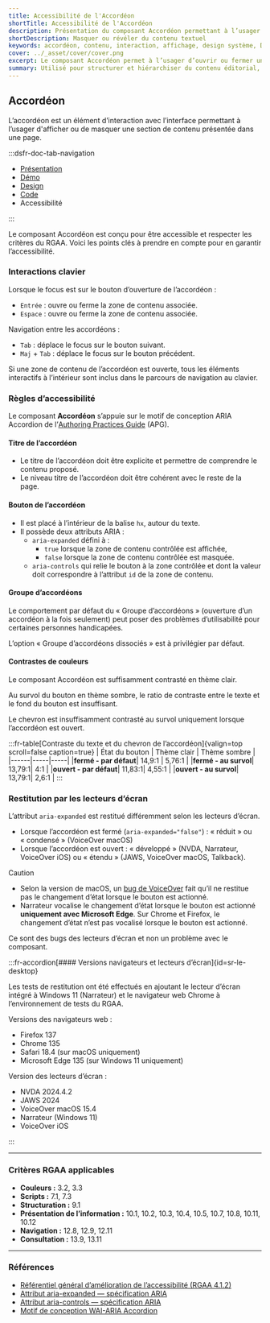 ```yaml
---
title: Accessibilité de l'Accordéon
shortTitle: Accessibilité de l'Accordéon
description: Présentation du composant Accordéon permettant à l’usager d’afficher ou de masquer une section de contenu pour alléger une page dense.
shortDescription: Masquer ou révéler du contenu textuel
keywords: accordéon, contenu, interaction, affichage, design système, DSFR, accessibilité, composant
cover: ../_asset/cover/cover.png
excerpt: Le composant Accordéon permet à l’usager d’ouvrir ou fermer une section de contenu dans une page, pour en faciliter la lecture et alléger la structure globale.
summary: Utilisé pour structurer et hiérarchiser du contenu éditorial, l’accordéon masque par défaut les informations secondaires pour ne révéler que ce que l’usager souhaite consulter. Il est particulièrement utile dans les longues pages de contenu. Il permet des interactions simples, peut être utilisé seul ou en groupe, et respecte des règles strictes de lisibilité et d’accessibilité.
---
```


## Accordéon

L’accordéon est un élément d’interaction avec l’interface permettant à l’usager d'afficher ou de masquer une section de contenu présentée dans une page.

:::dsfr-doc-tab-navigation

- [Présentation](../index.md)
- [Démo](../demo/index.md)
- [Design](../design/index.md)
- [Code](../code/index.md)
- Accessibilité

:::

Le composant Accordéon est conçu pour être accessible et respecter les critères du RGAA. Voici les points clés à prendre en compte pour en garantir l’accessibilité.

### Interactions clavier

Lorsque le focus est sur le bouton d’ouverture de l’accordéon&nbsp;:

- `Entrée`&nbsp;: ouvre ou ferme la zone de contenu associée.
- `Espace`&nbsp;: ouvre ou ferme la zone de contenu associée.

Navigation entre les accordéons&nbsp;:

- `Tab`&nbsp;: déplace le focus sur le bouton suivant.
- `Maj` + `Tab`&nbsp;: déplace le focus sur le bouton précédent.

Si une zone de contenu de l’accordéon est ouverte, tous les éléments interactifs à l’intérieur sont inclus dans le parcours de navigation au clavier.

### Règles d’accessibilité

Le composant **Accordéon** s’appuie sur le motif de conception ARIA <span lang="en">Accordion</span> de l’<a href="https://www.w3.org/WAI/ARIA/apg/about/introduction/" target="_blank" rel="noopener external" title="Authoring Practices Guide - nouvelle fenêtre" lang="en">Authoring Practices Guide</a> (APG).

#### Titre de l’accordéon

- Le titre de l’accordéon doit être explicite et permettre de comprendre le contenu proposé.
- Le niveau titre de l’accordéon doit être cohérent avec le reste de la page.

#### Bouton de l’accordéon

- Il est placé à l’intérieur de la balise `hx`, autour du texte.
- Il possède deux attributs ARIA&nbsp;:
  - `aria-expanded` défini à :
    - `true` lorsque la zone de contenu contrôlée est affichée,
    - `false` lorsque la zone de contenu contrôlée est masquée.
  - `aria-controls` qui relie le bouton à la zone contrôlée et dont la valeur doit correspondre à l’attribut `id` de la zone de contenu.

#### Groupe d’accordéons

Le comportement par défaut du «&nbsp;Groupe d’accordéons&nbsp;» (ouverture d’un accordéon à la fois seulement) peut poser des problèmes d’utilisabilité pour certaines personnes handicapées.

L’option «&nbsp;Groupe d’accordéons dissociés&nbsp;» est à privilégier par défaut.

#### Contrastes de couleurs

Le composant Accordéon est suffisamment contrasté en thème clair.

Au survol du bouton en thème sombre, le ratio de contraste entre le texte et le fond du bouton est insuffisant.

Le chevron est insuffisamment contrasté au survol uniquement lorsque l’accordéon est ouvert.

:::fr-table[Contraste du texte et du chevron de l’accordéon]{valign=top scroll=false caption=true}
| État du bouton |  Thème clair | Thème sombre |
|------|-----|-----|
|**fermé - par défaut**| 14,9:1 | 5,76:1 |
|**fermé - au survol**| 13,79:1| 4:1 |
|**ouvert - par défaut**| 11,83:1| 4,55:1 |
|**ouvert - au survol**| 13,79:1| 2,6:1 |
:::

### Restitution par les lecteurs d’écran

L’attribut `aria-expanded` est restitué différemment selon les lecteurs d’écran.

- Lorsque l’accordéon est fermé (`aria-expanded="false"`)&nbsp;: «&nbsp;réduit&nbsp;» ou «&nbsp;condensé&nbsp;» (VoiceOver macOS)
- Lorsque l’accordéon est ouvert&nbsp;: «&nbsp;développé&nbsp;» (NVDA, Narrateur, VoiceOver iOS) ou «&nbsp;étendu&nbsp;» (JAWS, VoiceOver macOS, Talkback).

> [!CAUTION]
> - Selon la version de macOS, un [bug de VoiceOver](https://bugs.webkit.org/show_bug.cgi?id=284804) fait qu’il ne restitue pas le changement d’état lorsque le bouton est actionné.
> - Narrateur vocalise le changement d’état lorsque le bouton est actionné **uniquement avec Microsoft Edge**. Sur Chrome et Firefox, le changement d’état n’est pas vocalisé lorsque le bouton est actionné.
>
> Ce sont des bugs des lecteurs d’écran et non un problème avec le composant.

:::fr-accordion[#### Versions navigateurs et lecteurs d’écran]{id=sr-le-desktop}

Les tests de restitution ont été effectués en ajoutant le lecteur d’écran intégré à Windows 11 (Narrateur) et le navigateur web Chrome à l’environnement de tests du RGAA.

Versions des navigateurs web&nbsp;:

- Firefox 137
- Chrome 135
- Safari 18.4 (sur macOS uniquement)
- Microsoft Edge 135 (sur Windows 11 uniquement)

Version des lecteurs d’écran&nbsp;:

- NVDA 2024.4.2
- JAWS 2024
- VoiceOver macOS 15.4
- Narrateur (Windows 11)
- VoiceOver iOS

:::

---

### Critères RGAA applicables

- **Couleurs&nbsp;:** 3.2, 3.3
- **Scripts&nbsp;:** 7.1, 7.3
- **Structuration&nbsp;:** 9.1
- **Présentation de l’information&nbsp;:** 10.1, 10.2, 10.3, 10.4, 10.5, 10.7, 10.8, 10.11, 10.12
- **Navigation&nbsp;:** 12.8, 12.9, 12.11
- **Consultation&nbsp;:** 13.9, 13.11

---

### Références

- [Référentiel général d’amélioration de l’accessibilité (RGAA 4.1.2)](https://accessibilite.numerique.gouv.fr/methode/criteres-et-tests/)
- [Attribut aria-expanded — spécification ARIA](https://www.w3.org/TR/wai-aria-1.3/#aria-expanded)
- [Attribut aria-controls — spécification ARIA](https://www.w3.org/TR/wai-aria-1.3/#aria-controls)
- [Motif de conception WAI-ARIA Accordion](https://www.w3.org/WAI/ARIA/apg/patterns/accordion/)
